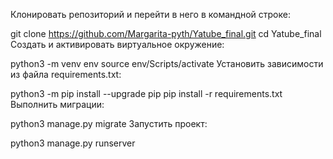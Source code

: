 Клонировать репозиторий и перейти в него в командной строке:

git clone https://github.com/Margarita-pyth/Yatube_final.git
cd Yatube_final
Cоздать и активировать виртуальное окружение:

python3 -m venv env
source env/Scripts/activate
Установить зависимости из файла requirements.txt:

python3 -m pip install --upgrade pip
pip install -r requirements.txt
Выполнить миграции:

python3 manage.py migrate
Запустить проект:

python3 manage.py runserver
